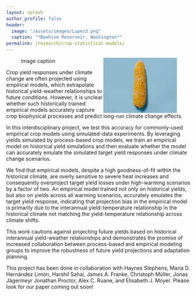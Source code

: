 ```yaml
---
layout: splash
author_profile: false
header:
  image: "/assets/images/Lupes3.png"
  caption: "*Beehive Reservoir, Washington*"
permalink: /research/crop-statistical-models/
---
```


<figure><img src="/assets/images/corn3.jpeg" width="200" img align = "right"><figcaption>image caption</figcaption></figure>

Crop yield responses under climate change are often projected using empirical models, which extrapolate historical yield-weather relationships to future conditions. However, it is unclear whether such historically trained empirical models  accurately capture crop biophysical processes and predict long-run climate change effects.

In this interdisciplinary project, we test this accuracy for commonly-used empirical crop models using simulated-data experiments. By leveraging yields simulated by process-based crop models, we train an empirical model on historical yield simulations and then evaluate whether the model can accurately emulate the simulated target yield responses under climate change scenarios.

We find that empirical models, despite a high goodness-of-fit within the historical climate, are overly sensitive to severe heat increases and consequently overproject target yield losses under high-warming scenarios by a factor of two. An empirical model trained not only on historical yields, but also on yields across all warming scenarios, accurately emulates the target yield response, indicating that projection bias in the empirical model is primarily due to the interannual yield-temperature relationship in the historical climate not matching the yield-temperature relationship across climate shifts.

This work cautions against projecting future yields based on historical interannual yield-weather relationships and demonstrates the promise of increased collaboration between process-based and empirical modeling groups to improve the robustness of future yield projections and adaptation planning.

This project has been done in collaboration with Haynes Stephens, María D. Hernández Limón, Harshil Sahai, James A. Franke, Christoph
Müller, Jonas Jägermeyr Jonathan Proctor, Alex C. Ruane, and Elisabeth J. Moyer. Please look for our paper coming out soon!
